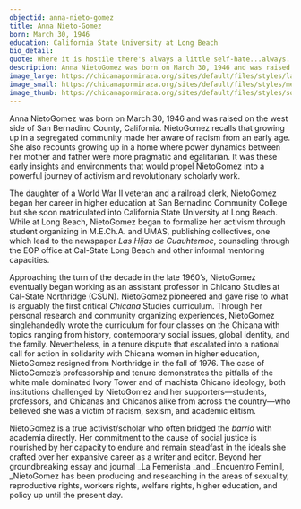 ```yaml
---
objectid: anna-nieto-gomez
title: Anna Nieto-Gomez
born: March 30, 1946
education: California State University at Long Beach
bio_detail:
quote: Where it is hostile there's always a little self-hate...always...because you're just projecting out. So, I guess that is the healing part.
description: Anna NietoGomez was born on March 30, 1946 and was raised on the west side of San Bernadino County, California. NietoGomez recalls that growing up in a segregated community made her aware of racism from an early age. She also recounts growing up in a home where power dynamics between her mother and father were more pragmatic and egalitarian. It was these early insights and environments that would propel NietoGomez into a powerful journey of activism and revolutionary scholarly work.
image_large: https://chicanapormiraza.org/sites/default/files/styles/large/public/nietogomez%20still.png
image_small: https://chicanapormiraza.org/sites/default/files/styles/medium/public/nietogomez%20still.png
image_thumb: https://chicanapormiraza.org/sites/default/files/styles/square_thumbnail/public/nietogomez%20still.png
---
```


Anna NietoGomez was born on March 30, 1946 and was raised on the west side of San Bernadino County, California. NietoGomez recalls that growing up in a segregated community made her aware of racism from an early age. She also recounts growing up in a home where power dynamics between her mother and father were more pragmatic and egalitarian. It was these early insights and environments that would propel NietoGomez into a powerful journey of activism and revolutionary scholarly work.

The daughter of a World War II veteran and a railroad clerk, NietoGomez began her career in higher education at San Bernadino Community College but she soon matriculated into California State University at Long Beach. While at Long Beach, NietoGomez began to formalize her activism through student organizing in M.E.Ch.A. and UMAS, publishing collectives, one which lead to the newspaper _Las Hijas de Cuauhtemoc_, counseling through the EOP office at Cal-State Long Beach and other informal mentoring capacities.

Approaching the turn of the decade in the late 1960’s, NietoGomez eventually began working as an assistant professor in Chicano Studies at Cal-State Northridge (CSUN). NietoGomez pioneered and gave rise to what is arguably the first critical _Chicana_ Studies curriculum. Through her personal research and community organizing experiences, NietoGomez singlehandedly wrote the curriculum for four classes on the Chicana with topics ranging from history, contemporary social issues, global identity, and the family. Nevertheless, in a tenure dispute that escalated into a national call for action in solidarity with Chicana women in higher education, NietoGomez resigned from Northridge in the fall of 1976. The case of NietoGomez’s professorship and tenure demonstrates the pitfalls of the white male dominated Ivory Tower and of machista Chicano ideology, both institutions challenged by NietoGomez and her supporters—students, professors, and Chicanas and Chicanos alike from across the country—who believed she was a victim of racism, sexism, and academic elitism.

NietoGomez is a true activist/scholar who often bridged the _barrio_ with academia directly. Her commitment to the cause of social justice is nourished by her capacity to endure and remain steadfast in the ideals she crafted over her expansive career as a writer and editor. Beyond her groundbreaking essay and journal _La Femenista _and _Encuentro Feminil, _NietoGomez has been producing and researching in the areas of sexuality, reproductive rights, workers rights, welfare rights, higher education, and policy up until the present day.


